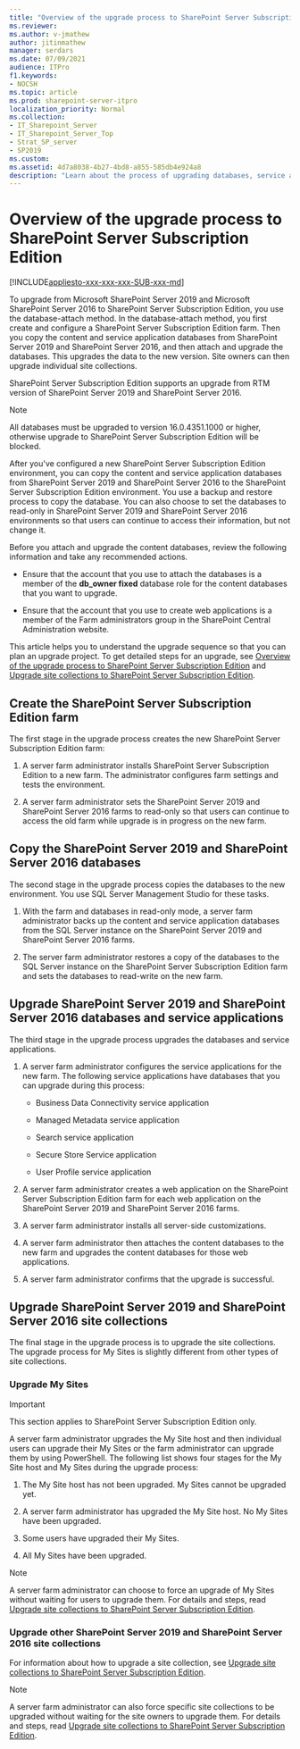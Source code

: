 ```yaml
---
title: "Overview of the upgrade process to SharePoint Server Subscription Edition"
ms.reviewer: 
ms.author: v-jmathew
author: jitinmathew
manager: serdars
ms.date: 07/09/2021
audience: ITPro
f1.keywords:
- NOCSH
ms.topic: article
ms.prod: sharepoint-server-itpro
localization_priority: Normal
ms.collection:
- IT_Sharepoint_Server
- IT_Sharepoint_Server_Top
- Strat_SP_server
- SP2019
ms.custom: 
ms.assetid: 4d7a8038-4b27-4bd8-a855-585db4e924a8
description: "Learn about the process of upgrading databases, service applications, My Sites, and site collections to SharePoint Server Subscription Edition."
---
```


# Overview of the upgrade process to SharePoint Server Subscription Edition

[!INCLUDE[appliesto-xxx-xxx-xxx-SUB-xxx-md](../includes/appliesto-xxx-xxx-xxx-SUB-xxx-md.md)]

To upgrade from Microsoft SharePoint Server 2019 and Microsoft SharePoint Server 2016 to SharePoint Server Subscription Edition, you use the database-attach method. In the database-attach method, you first create and configure a SharePoint Server Subscription Edition farm. Then you copy the content and service application databases from SharePoint Server 2019 and SharePoint Server 2016, and then attach and upgrade the databases. This upgrades the data to the new version. Site owners can then upgrade individual site collections.

SharePoint Server Subscription Edition supports an upgrade from RTM version of SharePoint Server 2019 and SharePoint Server 2016.

> [!NOTE]
> All databases must be upgraded to version 16.0.4351.1000 or higher, otherwise upgrade to SharePoint Server Subscription Edition will be blocked.

After you've configured a new SharePoint Server Subscription Edition environment, you can copy the content and service application databases from SharePoint Server 2019 and SharePoint Server 2016 to the SharePoint Server Subscription Edition environment. You use a backup and restore process to copy the database. You can also choose to set the databases to read-only in SharePoint Server 2019 and SharePoint Server 2016 environments so that users can continue to access their information, but not change it.

Before you attach and upgrade the content databases, review the following information and take any recommended actions.
  
- Ensure that the account that you use to attach the databases is a member of the **db_owner fixed** database role for the content databases that you want to upgrade.

- Ensure that the account that you use to create web applications is a member of the Farm administrators group in the SharePoint Central Administration website.

This article helps you to understand the upgrade sequence so that you can plan an upgrade project. To get detailed steps for an upgrade, see [Overview of the upgrade process to SharePoint Server Subscription Edition](upgrade-databases-subscription-edition.md) and [Upgrade site collections to SharePoint Server Subscription Edition](upgrade-a-site-collection-subscription-edition.md).

## Create the SharePoint Server Subscription Edition farm
<a name="CreateFarm"> </a>

The first stage in the upgrade process creates the new SharePoint Server Subscription Edition farm:

1. A server farm administrator installs SharePoint Server Subscription Edition to a new farm. The administrator configures farm settings and tests the environment.

2. A server farm administrator sets the SharePoint Server 2019 and SharePoint Server 2016 farms to read-only so that users can continue to access the old farm while upgrade is in progress on the new farm.
  
## Copy the SharePoint Server 2019 and SharePoint Server 2016 databases
<a name="CopyDatabases"> </a>

The second stage in the upgrade process copies the databases to the new environment. You use SQL Server Management Studio for these tasks.

1. With the farm and databases in read-only mode, a server farm administrator backs up the content and service application databases from the SQL Server instance on the SharePoint Server 2019 and SharePoint Server 2016 farms.

2. The server farm administrator restores a copy of the databases to the SQL Server instance on the SharePoint Server Subscription Edition farm and sets the databases to read-write on the new farm.
  
## Upgrade SharePoint Server 2019 and SharePoint Server 2016 databases and service applications
<a name="Databases"> </a>

The third stage in the upgrade process upgrades the databases and service applications.

1. A server farm administrator configures the service applications for the new farm. The following service applications have databases that you can upgrade during this process:

    - Business Data Connectivity service application

    - Managed Metadata service application

    - Search service application

    - Secure Store Service application

    - User Profile service application

2. A server farm administrator creates a web application on the SharePoint Server Subscription Edition farm for each web application on the SharePoint Server 2019 and SharePoint Server 2016 farms.

3. A server farm administrator installs all server-side customizations.
  
4. A server farm administrator then attaches the content databases to the new farm and upgrades the content databases for those web applications.
  
5. A server farm administrator confirms that the upgrade is successful.

## Upgrade SharePoint Server 2019 and SharePoint Server 2016 site collections
<a name="UpgradeSites"> </a>

The final stage in the upgrade process is to upgrade the site collections. The upgrade process for My Sites is slightly different from other types of site collections.
  
### Upgrade My Sites
<a name="MySites"> </a>

> [!IMPORTANT]
> This section applies to SharePoint Server Subscription Edition only.
  
A server farm administrator upgrades the My Site host and then individual users can upgrade their My Sites or the farm administrator can upgrade them by using PowerShell. The following list shows four stages for the My Site host and My Sites during the upgrade process:
  
1. The My Site host has not been upgraded. My Sites cannot be upgraded yet.

2. A server farm administrator has upgraded the My Site host. No My Sites have been upgraded.

3. Some users have upgraded their My Sites.

4. All My Sites have been upgraded.

> [!NOTE]
> A server farm administrator can choose to force an upgrade of My Sites without waiting for users to upgrade them. For details and steps, read [Upgrade site collections to SharePoint Server Subscription Edition](upgrade-a-site-collection-subscription-edition.md).

### Upgrade other SharePoint Server 2019 and SharePoint Server 2016 site collections
<a name="SiteCollections"> </a>

For information about how to upgrade a site collection, see [Upgrade site collections to SharePoint Server Subscription Edition](upgrade-a-site-collection-subscription-edition.md).

> [!NOTE]
> A server farm administrator can also force specific site collections to be upgraded without waiting for the site owners to upgrade them. For details and steps, read [Upgrade site collections to SharePoint Server Subscription Edition](upgrade-a-site-collection-subscription-edition.md).
